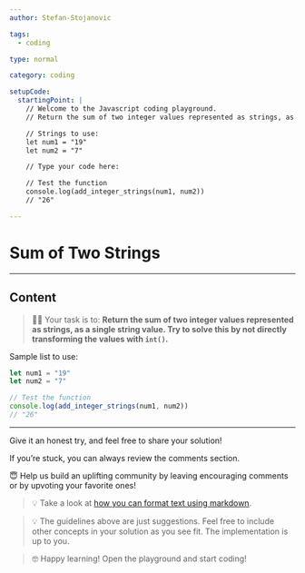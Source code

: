 ```yaml
---
author: Stefan-Stojanovic

tags:
  - coding

type: normal

category: coding

setupCode:
  startingPoint: |
    // Welcome to the Javascript coding playground.
    // Return the sum of two integer values represented as strings, as a single string value. Try to solve this by not directly transforming the values with `int()`.

    // Strings to use:
    let num1 = "19"
    let num2 = "7"

    // Type your code here:

    // Test the function
    console.log(add_integer_strings(num1, num2))  
    // "26"

---
```


# Sum of Two Strings

---

## Content

> 👩‍💻 Your task is to: **Return the sum of two integer values represented as strings, as a single string value. Try to solve this by not directly transforming the values with `int()`.**

Sample list to use:
```javascript
let num1 = "19"
let num2 = "7"

// Test the function
console.log(add_integer_strings(num1, num2))  
// "26"
```

---

Give it an honest try, and feel free to share your solution!

If you’re stuck, you can always review the comments section.

😇 Help us build an uplifting community by leaving encouraging comments or by upvoting your favorite ones!

> 💡 Take a look at [how you can format text using markdown](https://www.enki.com/glossary/general/markdown-formatting).

> 💡 The guidelines above are just suggestions. Feel free to include other concepts in your solution as you see fit. The implementation is up to you.

> 🤓 Happy learning! Open the playground and start coding!
